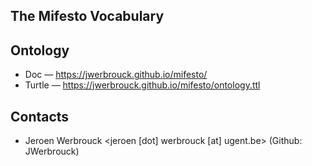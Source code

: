 ## The Mifesto Vocabulary

## Ontology

* Doc — https://jwerbrouck.github.io/mifesto/
* Turtle — https://jwerbrouck.github.io/mifesto/ontology.ttl

## Contacts

* Jeroen Werbrouck <jeroen [dot] werbrouck [at] ugent.be> (Github: JWerbrouck)

